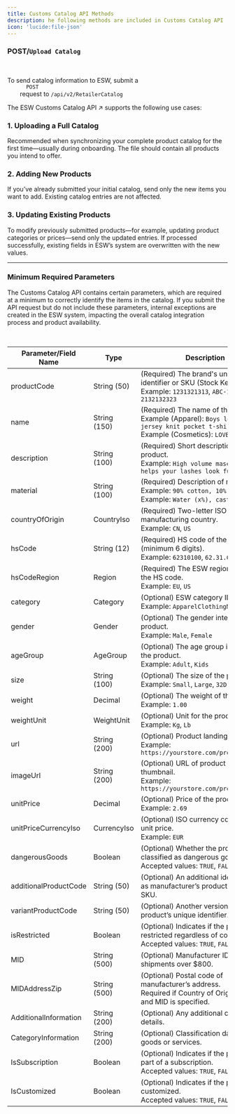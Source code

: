 ```yaml
---
title: Customs Catalog API Methods
description: he following methods are included in Customs Catalog API
icon: 'lucide:file-json'
---
```


### POST/`Upload Catalog`

<br>

<div class="space-y-6 text-base leading-relaxed text-neutral-800 dark:text-neutral-200">

  <p>
    To send catalog information to ESW, submit a
    <code class="px-1 py-0.5 rounded bg-neutral-100 dark:bg-neutral-800 text-green-600 font-mono text-sm">
      POST
    </code>
    request to <code>/api/v2/RetailerCatalog</code>
  </p>

  <p>
    The <span class="text-teal-600 font-semibold underline decoration-dotted">ESW Customs Catalog API</span>
    <span class="text-teal-600 ml-1">↗</span> supports the following use cases:
  </p>

  <!-- Use Case 1 -->
  <div>
    <h3 class="text-lg font-semibold text-neutral-900 dark:text-neutral-100 mb-1">1. Uploading a Full Catalog</h3>
    <p>
      Recommended when synchronizing your complete product catalog for the first time—usually during onboarding. The file should contain all products you intend to offer.
    </p>
  </div>

  <!-- Use Case 2 -->
  <div>
    <h3 class="text-lg font-semibold text-neutral-900 dark:text-neutral-100 mb-1">2. Adding New Products</h3>
    <p>
      If you’ve already submitted your initial catalog, send only the new items you want to add. Existing catalog entries are not affected.
    </p>
  </div>

  <!-- Use Case 3 -->
  <div>
    <h3 class="text-lg font-semibold text-neutral-900 dark:text-neutral-100 mb-1">3. Updating Existing Products</h3>
    <p>
      To modify previously submitted products—for example, updating product categories or prices—send only the updated entries. If processed successfully, existing fields in ESW’s system are <span class="font-semibold text-red-600">overwritten</span> with the new values.
    </p>
  </div>

</div>

---

### Minimum Required Parameters

The Customs Catalog API contains certain parameters, which are required at a minimum to correctly identify the items in the catalog. If you submit the API request but do not include these parameters, internal exceptions are created in the ESW system, impacting the overall catalog integration process and product availability.

<br>

<div class="overflow-x-auto bg-white dark:bg-neutral-900 p-6 rounded-xl shadow">
  <table class="min-w-full table-auto text-sm text-left text-neutral-800 dark:text-neutral-200">
    <thead class="bg-neutral-100 dark:bg-neutral-800">
      <tr>
        <th class="px-4 py-3 font-semibold">Parameter/Field Name</th>
        <th class="px-4 py-3 font-semibold">Type</th>
        <th class="px-4 py-3 font-semibold">Description</th>
      </tr>
    </thead>
    <tbody class="divide-y divide-neutral-200 dark:divide-neutral-700">
      <tr>
        <td class="px-4 py-3">productCode</td>
        <td class="px-4 py-3">String (50)</td>
        <td class="px-4 py-3">
          (Required) The brand's unique master identifier or SKU (Stock Keeping Unit).<br />
          Example: <code>1231321313</code>, <code>ABC-1234</code>, <code>2132132323</code>
        </td>
      </tr>
      <tr>
        <td class="px-4 py-3">name</td>
        <td class="px-4 py-3">String (150)</td>
        <td class="px-4 py-3">
          (Required) The name of the product.<br />
          Example (Apparel): <code>Boys long-sleeve jersey knit pocket t-shirt</code><br />
          Example (Cosmetics): <code>LOVELY MASCARA</code>
        </td>
      </tr>
      <tr>
        <td class="px-4 py-3">description</td>
        <td class="px-4 py-3">String (100)</td>
        <td class="px-4 py-3">
          (Required) Short description of the product.<br />
          Example: <code>High volume mascara that helps your lashes look fuller</code>
        </td>
      </tr>
      <tr>
        <td class="px-4 py-3">material</td>
        <td class="px-4 py-3">String (100)</td>
        <td class="px-4 py-3">
          (Required) Description of material(s).<br />
          Example: <code>90% cotton, 10% silk</code><br />
          Example: <code>Water (x%), castor oil (x%)</code>
        </td>
      </tr>
      <tr>
        <td class="px-4 py-3">countryOfOrigin</td>
        <td class="px-4 py-3">CountryIso</td>
        <td class="px-4 py-3">
          (Required) Two-letter ISO code of the manufacturing country.<br />
          Example: <code>CN</code>, <code>US</code>
        </td>
      </tr>
      <tr>
        <td class="px-4 py-3">hsCode</td>
        <td class="px-4 py-3">String (12)</td>
        <td class="px-4 py-3">
          (Required) HS code of the product (minimum 6 digits).<br />
          Example: <code>62310100</code>, <code>62.31.0100</code>
        </td>
      </tr>
      <tr>
        <td class="px-4 py-3">hsCodeRegion</td>
        <td class="px-4 py-3">Region</td>
        <td class="px-4 py-3">
          (Required) The ESW region related to the HS code.<br />
          Example: <code>EU</code>, <code>US</code>
        </td>
      </tr>
      <tr>
        <td class="px-4 py-3">category</td>
        <td class="px-4 py-3">Category</td>
        <td class="px-4 py-3">
          (Optional) ESW category ID.<br />
          Example: <code>ApparelClothingNotKnitted</code>
        </td>
      </tr>
      <tr>
        <td class="px-4 py-3">gender</td>
        <td class="px-4 py-3">Gender</td>
        <td class="px-4 py-3">
          (Optional) The gender intended for the product.<br />
          Example: <code>Male</code>, <code>Female</code>
        </td>
      </tr>
      <tr>
        <td class="px-4 py-3">ageGroup</td>
        <td class="px-4 py-3">AgeGroup</td>
        <td class="px-4 py-3">
          (Optional) The age group intended for the product.<br />
          Example: <code>Adult</code>, <code>Kids</code>
        </td>
      </tr>
      <tr>
        <td class="px-4 py-3">size</td>
        <td class="px-4 py-3">String (100)</td>
        <td class="px-4 py-3">
          (Optional) The size of the product.<br />
          Example: <code>Small</code>, <code>Large</code>, <code>32D</code>
        </td>
      </tr>
      <tr>
        <td class="px-4 py-3">weight</td>
        <td class="px-4 py-3">Decimal</td>
        <td class="px-4 py-3">
          (Optional) The weight of the product.<br />
          Example: <code>1.00</code>
        </td>
      </tr>
      <tr>
        <td class="px-4 py-3">weightUnit</td>
        <td class="px-4 py-3">WeightUnit</td>
        <td class="px-4 py-3">
          (Optional) Unit for the product weight.<br />
          Example: <code>Kg</code>, <code>Lb</code>
        </td>
      </tr>
      <tr>
        <td class="px-4 py-3">url</td>
        <td class="px-4 py-3">String (200)</td>
        <td class="px-4 py-3">
          (Optional) Product landing page URL.<br />
          Example: <code>https://yourstore.com/product123</code>
        </td>
      </tr>
      <tr>
        <td class="px-4 py-3">imageUrl</td>
        <td class="px-4 py-3">String (200)</td>
        <td class="px-4 py-3">
          (Optional) URL of product image thumbnail.<br />
          Example: <code>https://yourstore.com/product123.jpg</code>
        </td>
      </tr>
      <tr>
        <td class="px-4 py-3">unitPrice</td>
        <td class="px-4 py-3">Decimal</td>
        <td class="px-4 py-3">
          (Optional) Price of the product.<br />
          Example: <code>2.69</code>
        </td>
      </tr>
      <tr>
        <td class="px-4 py-3">unitPriceCurrencyIso</td>
        <td class="px-4 py-3">CurrencyIso</td>
        <td class="px-4 py-3">
          (Optional) ISO currency code for the unit price.<br />
          Example: <code>EUR</code>
        </td>
      </tr>
      <tr>
        <td class="px-4 py-3">dangerousGoods</td>
        <td class="px-4 py-3">Boolean</td>
        <td class="px-4 py-3">
          (Optional) Whether the product is classified as dangerous goods.<br />
          Accepted values: <code>TRUE</code>, <code>FALSE</code>
        </td>
      </tr>
      <tr>
        <td class="px-4 py-3">additionalProductCode</td>
        <td class="px-4 py-3">String (50)</td>
        <td class="px-4 py-3">
          (Optional) An additional identifier such as manufacturer’s product code or SKU.
        </td>
      </tr>
      <tr>
        <td class="px-4 py-3">variantProductCode</td>
        <td class="px-4 py-3">String (50)</td>
        <td class="px-4 py-3">
          (Optional) Another version of the product’s unique identifier.
        </td>
      </tr>
      <tr>
        <td class="px-4 py-3">isRestricted</td>
        <td class="px-4 py-3">Boolean</td>
        <td class="px-4 py-3">
          (Optional) Indicates if the product is restricted regardless of country.<br />
          Accepted values: <code>TRUE</code>, <code>FALSE</code>
        </td>
      </tr>
      <tr>
        <td class="px-4 py-3">MID</td>
        <td class="px-4 py-3">String (500)</td>
        <td class="px-4 py-3">
          (Optional) Manufacturer ID for US shipments over $800.
        </td>
      </tr>
      <tr>
        <td class="px-4 py-3">MIDAddressZip</td>
        <td class="px-4 py-3">String (500)</td>
        <td class="px-4 py-3">
          (Optional) Postal code of manufacturer’s address.<br />
          Required if Country of Origin is China and MID is specified.
        </td>
      </tr>
      <tr>
        <td class="px-4 py-3">AdditionalInformation</td>
        <td class="px-4 py-3">String (200)</td>
        <td class="px-4 py-3">(Optional) Any additional catalog details.</td>
      </tr>
      <tr>
        <td class="px-4 py-3">CategoryInformation</td>
        <td class="px-4 py-3">String (200)</td>
        <td class="px-4 py-3">(Optional) Classification data for goods or services.</td>
      </tr>
      <tr>
        <td class="px-4 py-3">IsSubscription</td>
        <td class="px-4 py-3">Boolean</td>
        <td class="px-4 py-3">
          (Optional) Indicates if the product is part of a subscription.<br />
          Accepted values: <code>TRUE</code>, <code>FALSE</code>
        </td>
      </tr>
      <tr>
        <td class="px-4 py-3">IsCustomized</td>
        <td class="px-4 py-3">Boolean</td>
        <td class="px-4 py-3">
          (Optional) Indicates if the product is customized.<br />
          Accepted values: <code>TRUE</code>, <code>FALSE</code>
        </td>
      </tr>
    </tbody>
  </table>
</div>

